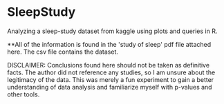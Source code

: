 # SleepStudy

Analyzing a sleep-study dataset from kaggle using plots and queries in R. 

**All of the information is found in the 'study of sleep' pdf file attached here. The csv file contains the dataset.

DISCLAIMER: Conclusions found here should not be taken as definitive facts. The author did not reference any studies, so I am unsure about the legitimacy of the data. This was merely a fun experiment to gain a better understanding of data analysis and familiarize myself with p-values and other tools.
